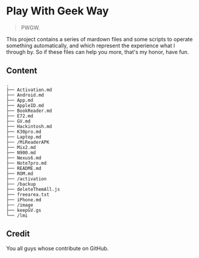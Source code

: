 # Play With Geek Way

> PWGW.

This project contains a series of mardown files and some scripts to operate something automatically, and which represent the experience what I through by. So if these files can help you more, that's my honor, have fun.

## Content

```Shell
.
├── Activation.md
├── Android.md
├── App.md
├── AppleID.md
├── BookReader.md
├── E72.md
├── GV.md
├── Hackintosh.md
├── K30pro.md
├── Laptop.md
├── /MiReaderAPK
├── Mix2.md
├── N900.md
├── Nexus6.md
├── Note7pro.md
├── README.md
├── ROM.md
├── /activation
├── /backup
├── deleteThemAll.js
├── freearea.txt
├── iPhone.md
├── /image
├── keepGV.gs
└── /lmi
```

## Credit

You all guys whose contribute on GitHub.
